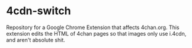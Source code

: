 # 4cdn-switch
Repository for a Google Chrome Extension that affects 4chan.org. This extension edits the HTML of 4chan pages so that images only use i.4cdn, and aren't absolute shit.
